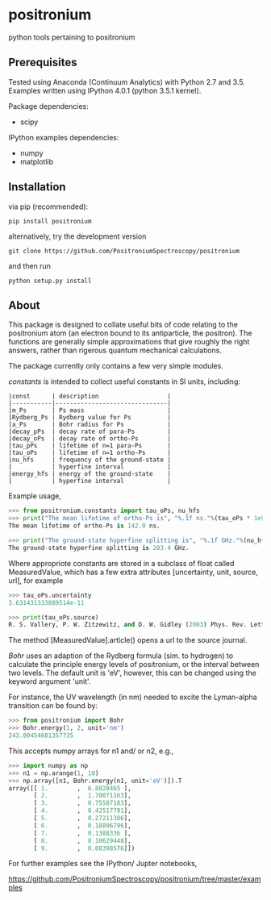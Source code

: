 # positronium
python tools pertaining to positronium

## Prerequisites

Tested using Anaconda (Continuum Analytics) with Python 2.7 and 3.5.  Examples written using IPython 4.0.1 (python 3.5.1 kernel).

Package dependencies:

* scipy

IPython examples dependencies:

* numpy
* matplotlib

## Installation

via pip (recommended):

```
pip install positronium
```

alternatively, try the development version

```
git clone https://github.com/PositroniumSpectroscopy/positronium
```

and then run

```
python setup.py install
```


## About

This package is designed to collate useful bits of code relating to the positronium atom
(an electron bound to its antiparticle, the positron).  The functions are generally simple
approximations that give roughly the right answers, rather than rigerous quantum mechanical
calculations.

The package currently only contains a few very simple modules.

*constants* is intended to collect useful constants in SI units, including:

    |const      | description                   |
    |-----------|-------------------------------|
    |m_Ps       | Ps mass                       | 
    |Rydberg_Ps | Rydberg value for Ps          |
    |a_Ps       | Bohr radius for Ps            |
    |decay_pPs  | decay rate of para-Ps         |
    |decay_oPs  | decay rate of ortho-Ps        |
    |tau_pPs    | lifetime of n=1 para-Ps       |
    |tau_oPs    | lifetime of n=1 ortho-Ps      |
    |nu_hfs     | frequency of the ground-state |
    |           | hyperfine interval            |
    |energy_hfs | energy of the ground-state    |
    |           | hyperfine interval            |

Example usage,

```python
>>> from positronium.constants import tau_oPs, nu_hfs
>>> print("The mean lifetime of ortho-Ps is", "%.1f ns."%(tau_oPs * 1e9))
The mean lifetime of ortho-Ps is 142.0 ns.

>>> print("The ground-state hyperfine splitting is", "%.1f GHz."%(nu_hfs * 1e-9))
The ground-state hyperfine splitting is 203.4 GHz.
```

Where appropriote constants are stored in a subclass of float called MeasuredValue, which
has a few extra attributes [uncertainty, unit, source, url], for example

```python
>>> tau_oPs.uncertainty
3.631431333889514e-11

>>> print(tau_oPs.source)
R. S. Vallery, P. W. Zitzewitz, and D. W. Gidley (2003) Phys. Rev. Lett. 90, 203402
```

The method [MeasuredValue].article() opens a url to the source journal.

*Bohr* uses an adaption of the Rydberg formula (sim. to hydrogen) to calculate the principle
energy levels of positronium, or the interval between two levels.  The default unit is 'eV',
however, this can be changed using the keyword argument 'unit'.

For instance, the UV wavelength (in nm) needed to excite the Lyman-alpha transition can be found by:

```python
>>> from positronium import Bohr
>>> Bohr.energy(1, 2, unit='nm')
243.00454681357735
```

This accepts numpy arrays for n1 and/ or n2, e.g.,

```python
>>> import numpy as np
>>> n1 = np.arange(1, 10)
>>> np.array([n1, Bohr.energy(n1, unit='eV')]).T
array([[ 1.        ,  6.8028465 ],
       [ 2.        ,  1.70071163],
       [ 3.        ,  0.75587183],
       [ 4.        ,  0.42517791],
       [ 5.        ,  0.27211386],
       [ 6.        ,  0.18896796],
       [ 7.        ,  0.1388336 ],
       [ 8.        ,  0.10629448],
       [ 9.        ,  0.08398576]])
```

For further examples see the IPython/ Jupter notebooks,

https://github.com/PositroniumSpectroscopy/positronium/tree/master/examples
